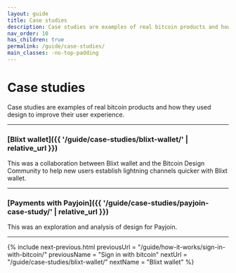 ```yaml
---
layout: guide
title: Case studies
description: Case studies are examples of real bitcoin products and how they used design to improve their user experience.
nav_order: 10
has_children: true
permalink: /guide/case-studies/
main_classes: -no-top-padding
---
```


<!--

Illustration sources:

-->

# Case studies

Case studies are examples of real bitcoin products and how they used design to improve their user experience.

---

### [Blixt wallet]({{ '/guide/case-studies/blixt-wallet/' | relative_url }})

This was a collaboration between Blixt wallet and the Bitcoin Design Community to help new users establish lightning channels quicker with Blixt wallet.

---

### [Payments with Payjoin]({{ '/guide/case-studies/payjoin-case-study/' | relative_url }})

This was an exploration and analysis of design for Payjoin.

---

{% include next-previous.html
   previousUrl = "/guide/how-it-works/sign-in-with-bitcoin/"
   previousName = "Sign in with bitcoin"
   nextUrl = "/guide/case-studies/blixt-wallet/"
   nextName = "Blixt wallet"
%}
